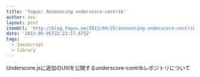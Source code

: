 ```yaml
---
title: 'fogus: Announcing underscore-contrib'
author: azu
layout: post
itemUrl: 'http://blog.fogus.me/2013/04/25/announcing-underscore-contrib/'
date: '2013-05-05T22:22:17.675Z'
tags:
  - JavaScript
  - library
---
```

Underscore.jsに追加のUtilを公開するunderscore-contribレポジトリについて
